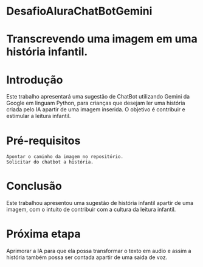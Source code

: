 # DesafioAluraChatBotGemini
# Transcrevendo uma imagem em uma história infantil.
# Introdução

Este trabalho apresentará uma sugestão de ChatBot utilizando Gemini da Google em linguam Python, para crianças que desejam ler uma história criada pelo IA apartir de uma imagem inserida. O objetivo é contribuir e estimular a leitura infantil.
# Pré-requisitos

    Apontar o caminho da imagem no repositório.
    Solicitar do chatbot a história.

# Conclusão

Este trabalhou apresentou uma sugestão de história infantil apartir de uma imagem, com o intuito de contribuir com a cultura da leitura infantil.

# Próxima etapa

Aprimorar a IA para que ela possa transformar o texto em audio e assim a história também possa ser contada apartir de uma saida de voz.
